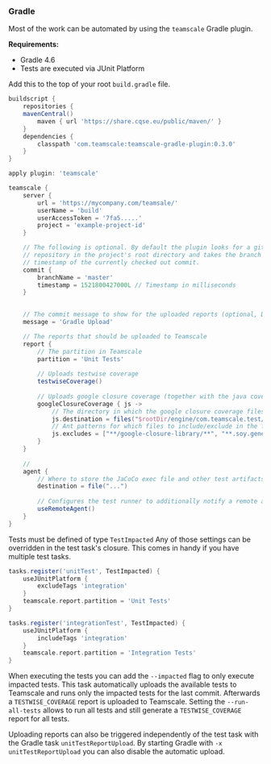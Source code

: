 
### Gradle

Most of the work can be automated by using the `teamscale` Gradle plugin.

**Requirements:**
 - Gradle 4.6
 - Tests are executed via JUnit Platform

Add this to the top of your root `build.gradle` file.
```groovy
buildscript {
	repositories {
    mavenCentral()
		maven { url 'https://share.cqse.eu/public/maven/' }
	}
	dependencies {
		classpath 'com.teamscale:teamscale-gradle-plugin:0.3.0'
	}
}

apply plugin: 'teamscale'

teamscale {
    server {
        url = 'https://mycompany.com/teamsale/'
        userName = 'build'
        userAccessToken = '7fa5.....'
        project = 'example-project-id'
    }

    // The following is optional. By default the plugin looks for a git
    // repository in the project's root directory and takes the branch and
    // timestamp of the currently checked out commit.
    commit {
        branchName = 'master'
        timestamp = 1521800427000L // Timestamp in milliseconds
    }
    

    // The commit message to show for the uploaded reports (optional, Default: 'Gradle Upload')
    message = 'Gradle Upload'

    // The reports that should be uploaded to Teamscale
    report {
        // The partition in Teamscale
        partition = 'Unit Tests'
        
        // Uploads testwise coverage
        testwiseCoverage()
        
        // Uploads google closure coverage (together with the java coverage) as testwise coverage
        googleClosureCoverage { js ->
            // The directory in which the google closure coverage files reside after the test
            js.destination = files("$rootDir/engine/com.teamscale.test/ui-test-coverage")
            // Ant patterns for which files to include/exclude in the final report
            js.excludes = ["**/google-closure-library/**", "**.soy.generated.js", "soyutils_usegoog.js"]
        }
    }
    
    //
    agent {
        // Where to store the JaCoCo exec file and other test artifacts (Optional)
        destination = file("...")
        
        // Configures the test runner to additionally notify a remote agent
        useRemoteAgent()
    }
}
```

Tests must be defined of type `TestImpacted`
Any of those settings can be overridden in the test task's closure. This comes in handy if you have multiple test tasks.

```groovy
tasks.register('unitTest', TestImpacted) {
    useJUnitPlatform {
        excludeTags 'integration'
    }
    teamscale.report.partition = 'Unit Tests'
}

tasks.register('integrationTest', TestImpacted) {
    useJUnitPlatform {
        includeTags 'integration'
    }
    teamscale.report.partition = 'Integration Tests'
}
```

When executing the tests you can add the `--impacted` flag to only execute impacted tests.
This task automatically uploads the available tests to Teamscale and runs only the impacted tests for the last commit.
Afterwards a `TESTWISE_COVERAGE` report is uploaded to Teamscale. Setting the `--run-all-tests` allows to run all tests and still generate a `TESTWISE_COVERAGE` report for all tests.

Uploading reports can also be triggered independently of the test task with the Gradle task `unitTestReportUpload`. By starting Gradle with `-x unitTestReportUpload` you can also disable the automatic upload.
